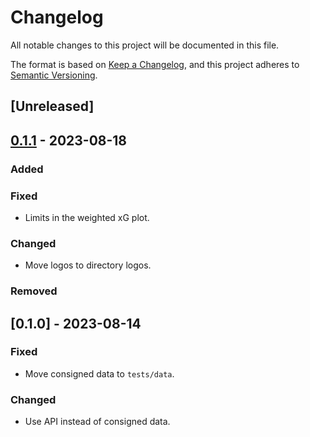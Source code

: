 # Changelog

All notable changes to this project will be documented in this file.

The format is based on [Keep a Changelog](https://keepachangelog.com/en/1.0.0/),
and this project adheres to [Semantic Versioning](https://semver.org/spec/v2.0.0.html).

## [Unreleased]

## [0.1.1] - 2023-08-18

### Added

### Fixed

- Limits in the weighted xG plot.

### Changed

- Move logos to directory logos.

### Removed

## [0.1.0] - 2023-08-14

### Fixed

- Move consigned data to `tests/data`.

### Changed

- Use API instead of consigned data.

[0.1.1]: https://github.com/niesfutbol/streamlit_nies/compare/v0.1.0...v0.1.1